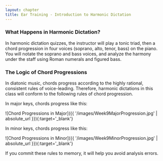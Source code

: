 ```yaml
---
layout: chapter
title: Ear Training - Introduction to Harmonic Dictation
---
```


### What Happens in Harmonic Dictation?

In harmonic dictation quizzes, the instructor will play a tonic triad, then a chord progression in four voices (soprano, alto, tenor, bass) on the piano. You will notate the soprano and bass voices, and analyze the harmony under the staff using Roman numerals and figured bass. 

### The Logic of Chord Progressions

In diatonic music, chords progress according to the highly rational, consistent rules of voice-leading. Therefore, harmonic dictations in this class will conform to the following rules of chord progression.

In major keys, chords progress like this:

![Chord Progressions in Major]({{ '/images/Week9MajorProgression.jpg' | absolute_url }}){:target='_blank'}

In minor keys, chords progress like this:

![Chord Progressions in Minor]({{ '/images/Week9MinorProgression.jpg' | absolute_url }}){:target='_blank'}

If you commit these rules to memory, it will help you avoid analysis errors.